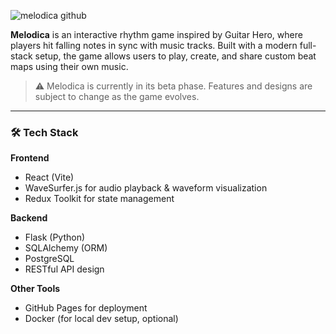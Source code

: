 ![melodica github](https://github.com/user-attachments/assets/18df373e-dfc7-4dc2-b556-37bc2d37d498)

**Melodica** is an interactive rhythm game inspired by Guitar Hero, where players hit falling notes in sync with music tracks. Built with a modern full-stack setup, the game allows users to play, create, and share custom beat maps using their own music.

> ⚠️ Melodica is currently in its beta phase. Features and designs are subject to change as the game evolves.

---


### 🛠️ Tech Stack

**Frontend**  
- React (Vite)
- WaveSurfer.js for audio playback & waveform visualization  
- Redux Toolkit for state management  

**Backend**  
- Flask (Python)  
- SQLAlchemy (ORM)  
- PostgreSQL  
- RESTful API design

**Other Tools**  
- GitHub Pages for deployment  
- Docker (for local dev setup, optional)
